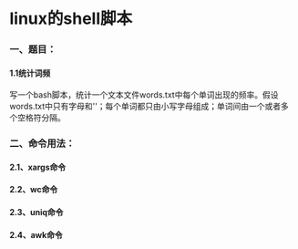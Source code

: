 # linux的shell脚本

### 一、题目：

#### 1.1统计词频

写一个bash脚本，统计一个文本文件words.txt中每个单词出现的频率。假设words.txt中只有字母和''；每个单词都只由小写字母组成；单词间由一个或者多个空格符分隔。



### 二、命令用法：

#### 2.1、xargs命令

#### 2.2、wc命令

#### 2.3、uniq命令

#### 2.4、awk命令